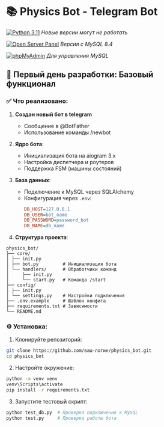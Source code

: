 # 📚 Physics Bot - Telegram Bot

[![Python 3.11](https://img.shields.io/badge/Python-3.11+-blue)](https://www.python.org/downloads/windows/)  *Новые версии могут не работать*

[![Open Server Panel](https://img.shields.io/badge/Open_Server-5.3.8-lightgrey)](https://ospanel.io/)  *Версия с MySQL 8.4*

[![phpMyAdmin](https://img.shields.io/badge/phpMyAdmin-5.2.1-orange)](https://www.phpmyadmin.net/)  *Для управления MySQL*


## 🚀 Первый день разработки: Базовый функционал

### ✅ Что реализовано:
1. **Создан новый бот в telegram**
   - Сообщение в @BotFather
   - Использование команды /newbot
     
2. **Ядро бота**:
   - Инициализация бота на aiogram 3.x
   - Настройка диспетчера и роутеров
   - Поддержка FSM (машины состояний)

3. **База данных**:
   - Подключение к MySQL через SQLAlchemy
   - Конфигурация через `.env`:
     ```ini
     DB_HOST=127.0.0.1
     DB_USER=bot_name
     DB_PASSWORD=password_bot
     DB_NAME=db_name
     ```

4. **Структура проекта**:

```
physics_bot/ 
├── core/
│ ├── init.py
│ ├── bot.py         # Инициализация бота
│ └── handlers/      # Обработчики команд
│     ├── init.py
│     └── start.py   # Команда /start
├── config/
│ ├── init.py 
│ └── settings.py    # Настройки подключения
├── .env.example     # Шаблон конфига
├── requirements.txt # Зависимости
└── README.md
```



### ⚙️ Установка:
1. Клонируйте репозиторий:
```bash
git clone https://github.com/ваш-логин/physics_bot.git
cd physics_bot
```

2. Настройте окружение:
```bash
python -m venv venv
venv\Scripts\activate
pip install -r requirements.txt
```

3. Запустите тестовый скрипт:
```bash
python test_db.py  # Проверка подключения к MySQL
python test.py     # Проверка работы бота
```
